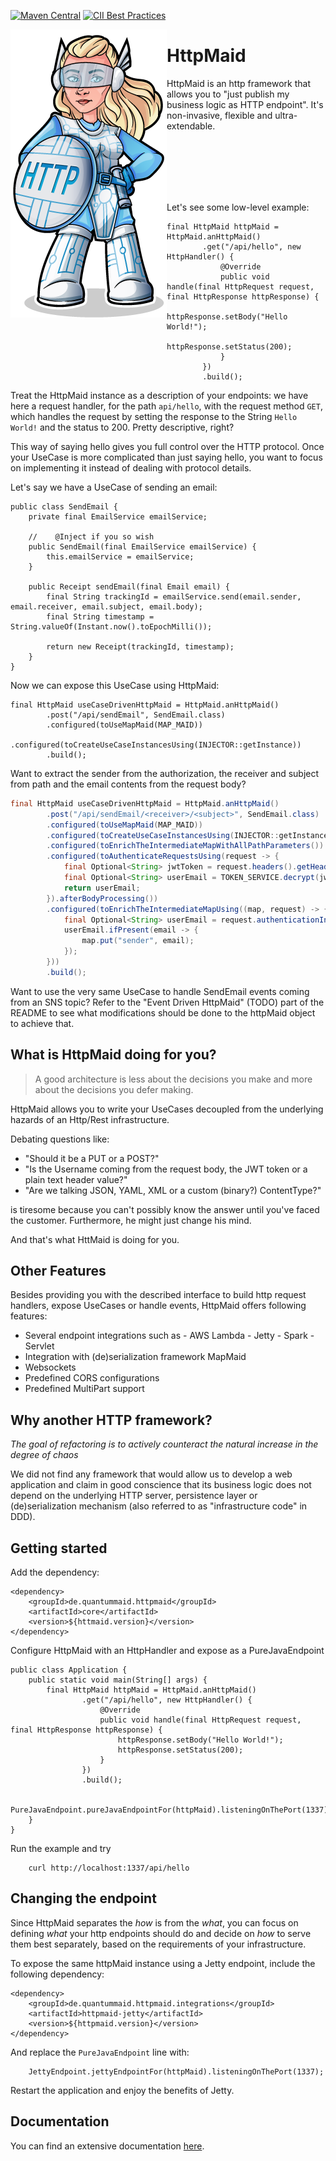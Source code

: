 [![Maven Central](https://maven-badges.herokuapp.com/maven-central/de.quantummaid.httpmaid/core/badge.svg)](https://maven-badges.herokuapp.com/maven-central/de.quantummaid.httpmaid/core)
[![CII Best Practices](https://bestpractices.coreinfrastructure.org/projects/2892/badge)](https://bestpractices.coreinfrastructure.org/projects/2892)

<img src="httpmaid_logo.png" align="left"/>

# HttpMaid

HttpMaid is an http framework that allows you to "just publish my business logic as HTTP endpoint".
It's non-invasive, flexible and ultra-extendable.

<br/>
<br/>
<br/>
<br/>
<br/>

Let's see some low-level example:


```
final HttpMaid httpMaid = HttpMaid.anHttpMaid()
        .get("/api/hello", new HttpHandler() {
            @Override
            public void handle(final HttpRequest request, final HttpResponse httpResponse) {
                httpResponse.setBody("Hello World!");
                httpResponse.setStatus(200);
            }
        })
        .build();
```

Treat the HttpMaid instance as a description of your endpoints: we have here a request handler, for the path `api/hello`, 
with the request method `GET`, which handles the request by setting the response to the String `Hello World!` and the 
status to 200. Pretty descriptive, right?

This way of saying hello gives you full control over the HTTP protocol. Once your UseCase is more complicated than just 
saying hello, you want to focus on implementing it instead of dealing with protocol details.

Let's say we have a UseCase of sending an email:

```
public class SendEmail {
    private final EmailService emailService;

    //    @Inject if you so wish
    public SendEmail(final EmailService emailService) {
        this.emailService = emailService;
    }

    public Receipt sendEmail(final Email email) {
        final String trackingId = emailService.send(email.sender, email.receiver, email.subject, email.body);
        final String timestamp = String.valueOf(Instant.now().toEpochMilli());

        return new Receipt(trackingId, timestamp);
    }
}
```

Now we can expose this UseCase using HttpMaid:

```
final HttpMaid useCaseDrivenHttpMaid = HttpMaid.anHttpMaid()
        .post("/api/sendEmail", SendEmail.class)
        .configured(toUseMapMaid(MAP_MAID))
        .configured(toCreateUseCaseInstancesUsing(INJECTOR::getInstance))
        .build();
```

Want to extract the sender from the authorization, the receiver and subject from path and 
the email contents from the request body?

```java
final HttpMaid useCaseDrivenHttpMaid = HttpMaid.anHttpMaid()
        .post("/api/sendEmail/<receiver>/<subject>", SendEmail.class)
        .configured(toUseMapMaid(MAP_MAID))
        .configured(toCreateUseCaseInstancesUsing(INJECTOR::getInstance))
        .configured(toEnrichTheIntermediateMapWithAllPathParameters())
        .configured(toAuthenticateRequestsUsing(request -> {
            final Optional<String> jwtToken = request.headers().getHeader("Authorization");
            final Optional<String> userEmail = TOKEN_SERVICE.decrypt(jwtToken);
            return userEmail; 
        }).afterBodyProcessing())
        .configured(toEnrichTheIntermediateMapUsing((map, request) -> {
            final Optional<String> userEmail = request.authenticationInformationAs(String.class);
            userEmail.ifPresent(email -> {
                map.put("sender", email);
            });
        }))
        .build();
```

Want to use the very same UseCase to handle SendEmail events coming from an SNS topic? Refer to the 
"Event Driven HttpMaid" (TODO) part of the README to see what modifications should be done to the httpMaid object to 
achieve that. 

## What is HttpMaid doing for you?

> A good architecture is less about the decisions you make and more about the decisions you defer making.

HttpMaid allows you to write your UseCases decoupled from the underlying hazards of an Http/Rest infrastructure.

Debating questions like:
 
- "Should it be a PUT or a POST?"
- "Is the Username coming from the request body, the JWT token or a plain text header value?"
- "Are we talking JSON, YAML, XML or a custom (binary?) ContentType?"

is tiresome because you can't possibly know the answer until you've faced the customer. Furthermore, he might just change
his mind.   

And that's what HttMaid is doing for you.

## Other Features

Besides providing you with the described interface to build http request handlers, expose UseCases or handle events, 
HttpMaid offers following features:

* Several endpoint integrations such as 
        - AWS Lambda
        - Jetty
        - Spark
        - Servlet
* Integration with (de)serialization framework MapMaid
* Websockets
* Predefined CORS configurations
* Predefined MultiPart support 

## Why another HTTP framework?

_The goal of refactoring is to actively counteract the natural increase in the degree of chaos_ 

We did not find any framework that would allow us to develop a web application and claim in good conscience that its 
business logic does not depend on the underlying HTTP server, persistence layer or (de)serialization mechanism (also
referred to as "infrastructure code" in DDD).

## Getting started

 Add the dependency:

```
<dependency>
    <groupId>de.quantummaid.httpmaid</groupId>
    <artifactId>core</artifactId>
    <version>${httmaid.version}</version>
</dependency>
```

Configure HttpMaid with an HttpHandler and expose as a PureJavaEndpoint

```
public class Application {
    public static void main(String[] args) {
        final HttpMaid httpMaid = HttpMaid.anHttpMaid()
                .get("/api/hello", new HttpHandler() {
                    @Override
                    public void handle(final HttpRequest request, final HttpResponse httpResponse) {
                        httpResponse.setBody("Hello World!");
                        httpResponse.setStatus(200);
                    }
                })
                .build();

        PureJavaEndpoint.pureJavaEndpointFor(httpMaid).listeningOnThePort(1337);
    }
}
```

Run the example and try

```
    curl http://localhost:1337/api/hello
```

## Changing the endpoint

Since HttpMaid separates the _how_ is from the _what_, you can focus on defining _what_ your http endpoints should do and decide on _how_ to serve them best separately, based on the requirements of your infrastructure.
 
To expose the same httpMaid instance using a Jetty endpoint, include the following dependency:

```
<dependency>
    <groupId>de.quantummaid.httpmaid.integrations</groupId>
    <artifactId>httpmaid-jetty</artifactId>
    <version>${httpmaid.version}</version>
</dependency>
```

And replace the `PureJavaEndpoint` line with:

```
    JettyEndpoint.jettyEndpointFor(httpMaid).listeningOnThePort(1337);
```

Restart the application and enjoy the benefits of Jetty.

## Documentation
You can find an extensive documentation [here](docs/00_Introduction.md).